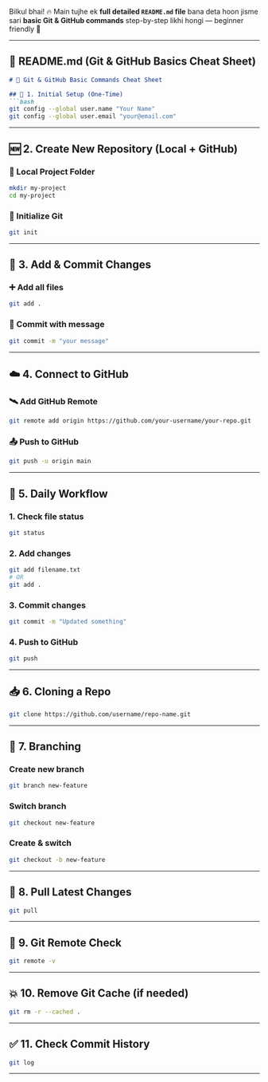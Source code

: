 Bilkul bhai! 🔥 Main tujhe ek **full detailed `README.md` file** bana deta hoon jisme sari **basic Git & GitHub commands** step-by-step likhi hongi — beginner friendly 💯

---

## 📘 README.md (Git & GitHub Basics Cheat Sheet)

```markdown
# 🚀 Git & GitHub Basic Commands Cheat Sheet

## 🔧 1. Initial Setup (One-Time)
```bash
git config --global user.name "Your Name"
git config --global user.email "your@email.com"
```

---

## 🆕 2. Create New Repository (Local + GitHub)

### 📂 Local Project Folder
```bash
mkdir my-project
cd my-project
```

### 🔄 Initialize Git
```bash
git init
```

---

## 📄 3. Add & Commit Changes

### ➕ Add all files
```bash
git add .
```

### 📝 Commit with message
```bash
git commit -m "your message"
```

---

## ☁️ 4. Connect to GitHub

### 🛰️ Add GitHub Remote
```bash
git remote add origin https://github.com/your-username/your-repo.git
```

### 📤 Push to GitHub
```bash
git push -u origin main
```

---

## 🔁 5. Daily Workflow

### 1. Check file status
```bash
git status
```

### 2. Add changes
```bash
git add filename.txt
# OR
git add .
```

### 3. Commit changes
```bash
git commit -m "Updated something"
```

### 4. Push to GitHub
```bash
git push
```

---

## 📥 6. Cloning a Repo

```bash
git clone https://github.com/username/repo-name.git
```

---

## 🌳 7. Branching

### Create new branch
```bash
git branch new-feature
```

### Switch branch
```bash
git checkout new-feature
```

### Create & switch
```bash
git checkout -b new-feature
```

---

## 🔄 8. Pull Latest Changes

```bash
git pull
```

---

## 🔗 9. Git Remote Check

```bash
git remote -v
```

---

## 💥 10. Remove Git Cache (if needed)

```bash
git rm -r --cached .
```

---


## ✅ 11. Check Commit History

```bash
git log
```

---
